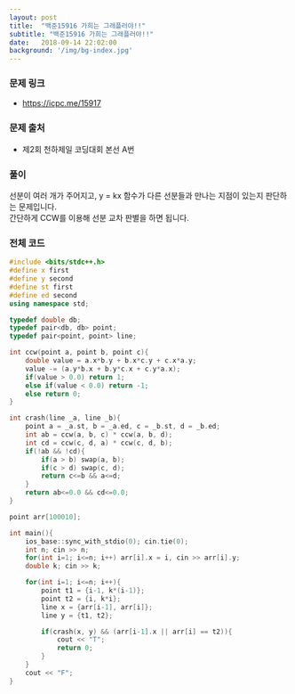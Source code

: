 ```yaml
---
layout: post
title:  "백준15916 가희는 그래플러야!!"
subtitle: "백준15916 가희는 그래플러야!!"
date:   2018-09-14 22:02:00
background: '/img/bg-index.jpg'
---
```


### 문제 링크
* https://icpc.me/15917

### 문제 출처
* 제2회 천하제일 코딩대회 본선 A번

### 풀이
선분이 여러 개가 주어지고, y = kx 함수가 다른 선분들과 만나는 지점이 있는지 판단하는 문제입니다.<br>
간단하게 CCW를 이용해 선분 교차 판별을 하면 됩니다.

### 전체 코드
```cpp
#include <bits/stdc++.h>
#define x first
#define y second
#define st first
#define ed second
using namespace std;

typedef double db;
typedef pair<db, db> point;
typedef pair<point, point> line;

int ccw(point a, point b, point c){
	double value = a.x*b.y + b.x*c.y + c.x*a.y;
	value -= (a.y*b.x + b.y*c.x + c.y*a.x);
	if(value > 0.0) return 1;
	else if(value < 0.0) return -1;
	else return 0;
}

int crash(line _a, line _b){
	point a = _a.st, b = _a.ed, c = _b.st, d = _b.ed;
	int ab = ccw(a, b, c) * ccw(a, b, d);
	int cd = ccw(c, d, a) * ccw(c, d, b);
	if(!ab && !cd){
		if(a > b) swap(a, b);
		if(c > d) swap(c, d);
		return c<=b && a<=d;
	}
	return ab<=0.0 && cd<=0.0;
}

point arr[100010];

int main(){
	ios_base::sync_with_stdio(0); cin.tie(0);
	int n; cin >> n;
	for(int i=1; i<=n; i++) arr[i].x = i, cin >> arr[i].y;
	double k; cin >> k;

	for(int i=1; i<=n; i++){
		point t1 = {i-1, k*(i-1)};
		point t2 = {i, k*i};
		line x = {arr[i-1], arr[i]};
		line y = {t1, t2};

		if(crash(x, y) && (arr[i-1].x || arr[i] == t2)){
			cout << "T";
			return 0;
		}
	}
	cout << "F";
}
```
